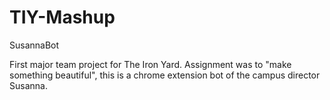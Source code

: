 # TIY-Mashup
SusannaBot

First major team project for The Iron Yard. Assignment was to "make something beautiful", this is a chrome extension bot of the campus director Susanna.
